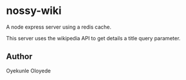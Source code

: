 # nossy-wiki

A node express server using a redis cache.

This server uses the wikipedia API to get details a title query parameter.

## Author

Oyekunle Oloyede
